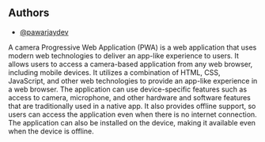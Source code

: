 
## Authors

- [@pawarjaydev](https://github.com/jaydevpawar12)


A camera Progressive Web Application (PWA) is a web application that uses modern web technologies to deliver an app-like experience to users. It allows users to access a camera-based application from any web browser, including mobile devices. It utilizes a combination of HTML, CSS, JavaScript, and other web technologies to provide an app-like experience in a web browser. The application can use device-specific features such as access to camera, microphone, and other hardware and software features that are traditionally used in a native app. It also provides offline support, so users can access the application even when there is no internet connection. The application can also be installed on the device, making it available even when the device is offline.


